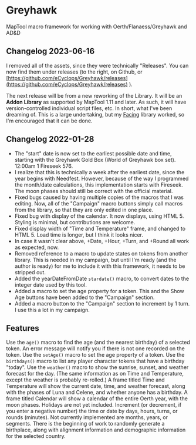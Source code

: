 # Greyhawk
MapTool macro framework for working with Oerth/Flanaess/Greyhawk and AD&amp;D

## Changelog 2023-06-16
I removed all of the assets, since they were technically "Releases". You can now find them under releases (to the right, on Github, or [https://github.com/eCyclops/Greyhawk/releases](https://github.com/eCyclops/Greyhawk/releases) ).

The next release will be from a new reworking of the Library. It will be an **Addon Library** as supported by MapTool 1.11 and later. As such, it will have version-controlled individual script files, etc. In short, what I've been dreaming of. This is a large undertaking, but my [Facing](https://github.com/eCyclops/Facing) library worked, so I'm encouraged that it can be done.

## Changelog 2022-01-28
- The "start" date is now set to the earliest possible date and time, starting with the Greyhawk Gold Box (World of Greyhawk box set). 12:00am 1 Fireseek 576.
- I realize that this is technically a week after the earliest date, since the year begins with Needfest. However, because of the way I programmed the month/date calculations, this implementation starts with Fireseek. The moon phases should still be correct with the official material.
- Fixed bugs caused by having multiple copies of the macros that I was editing. Now, all of the "Campaign" macro buttons simply call macros from the library, so that they are only edited in one place.
- Fixed bug with display of the calendar. It now displays, using HTML 5. Styling is minimal, but contributions are welcome.
- Fixed display width of "Time and Temperature" frame, and changed to HTML 5. Load time is longer, but I think it looks nicer.
- In case it wasn't clear above, +Date, +Hour, +Turn, and +Round all work as expected, now.
- Removed reference to a macro to update states on tokens from another library. This is needed in my campaign, but until I'm ready (and the author is ready) for me to include it with this framework, it needs to be stripped out.
- Added the yearDateFromDate `stardate()` macro, to convert dates to the integer date used by this tool.
- Added a macro to set the age property for a token. This and the Show Age buttons have been added to the "Campaign" section.
- Added a macro button to the "Campaign" section to increment by 1 turn. I use this a lot in my campaign.

## Features
Use the `age()` macro to find the age (and the nearest birthday) of a selected token. An error message will notify you if there is not one recorded on the token.
Use the `setAge()` macro to set the age property of a token.
Use the `birthdays()` macro to list any player character tokens that have a birthday "today".
Use the `weather()` macro to show the sunrise, sunset, and weather forecast for the day. (The same information as on Time and Temperature, except the weather is probably re-rolled.)
A frame titled Time and Temperature will show the current date, time, and weather forecast, along with the phases of Luna and Celene, and whether anyone has a birthday.
A frame titled Calendar will show a calendar of the entire Oerth year, with the moon phases. Holidays are not yet included.
Increment (or decrement, if you enter a negative number) the time or date by days, hours, turns, or rounds (minutes). Not currently implemented are months, years, or segments.
There is the beginning of work to randomly generate a birthplace, along with alignment information and demographic information for the selected country.
